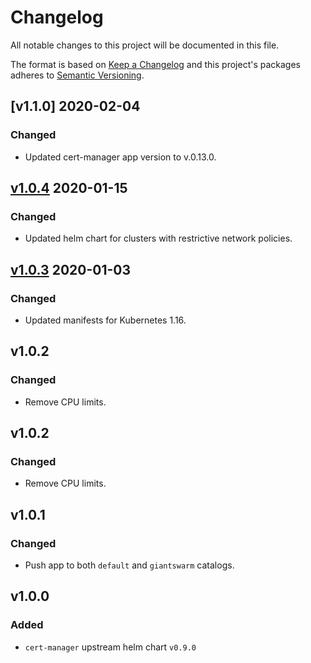# Changelog

All notable changes to this project will be documented in this file.

The format is based on [Keep a Changelog](http://keepachangelog.com/en/1.0.0/)
and this project's packages adheres to [Semantic Versioning](http://semver.org/spec/v2.0.0.html).

## [v1.1.0] 2020-02-04

### Changed

- Updated cert-manager app version to v.0.13.0.

## [v1.0.4] 2020-01-15

### Changed

- Updated helm chart for clusters with restrictive network policies.

## [v1.0.3] 2020-01-03

### Changed

- Updated manifests for Kubernetes 1.16.

## v1.0.2

### Changed

- Remove CPU limits.

## v1.0.2

### Changed

- Remove CPU limits.

## v1.0.1

### Changed

- Push app to both `default` and `giantswarm` catalogs.

## v1.0.0

### Added

- `cert-manager` upstream helm chart `v0.9.0`

[v1.0.4]: https://github.com/giantswarm/cert-manager-app/pull/9
[v1.0.3]: https://github.com/giantswarm/cert-manager-app/pull/6
